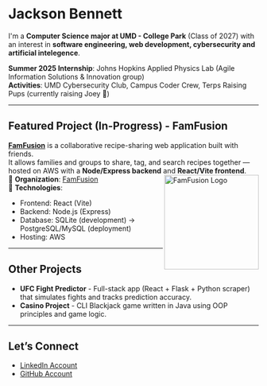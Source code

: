 # Jackson Bennett

I'm a **Computer Science major at UMD - College Park** (Class of 2027) with an interest in **software engineering, web development, cybersecurity and artificial intelegence**.  

**Summer 2025 Internship**: Johns Hopkins Applied Physics Lab (Agile Information Solutions & Innovation group)  
**Activities**: UMD Cybersecurity Club, Campus Coder Crew, Terps Raising Pups (currently raising Joey 🐾)

---

## Featured Project (In-Progress) - FamFusion

[**FamFusion**](https://github.com/FamFusion) is a collaborative recipe-sharing web application built with friends.  
It allows families and groups to share, tag, and search recipes together — hosted on AWS with a **Node/Express backend** and **React/Vite frontend**.  
<img align="right" src="https://avatars.githubusercontent.com/u/233475703?s=400&u=85bffb3441278738dec83a6cb18286927e9229e1&v=4" width="190" alt="FamFusion Logo"/>
🔹 **Organization**: [FamFusion](https://github.com/FamFusion)  
🔹 **Technologies**: 
- Frontend: React (Vite)  
- Backend: Node.js (Express)  
- Database: SQLite (development) → PostgreSQL/MySQL (deployment)  
- Hosting: AWS  

---

## Other Projects
- **UFC Fight Predictor** - Full-stack app (React + Flask + Python scraper) that simulates fights and tracks prediction accuracy.  
- **Casino Project** - CLI Blackjack game written in Java using OOP principles and game logic.  

---

## Let’s Connect
- [LinkedIn Account](https://www.linkedin.com/in/jackson-bennett05/)  
- [GitHub Account](https://github.com/JacksonBennett05)  
